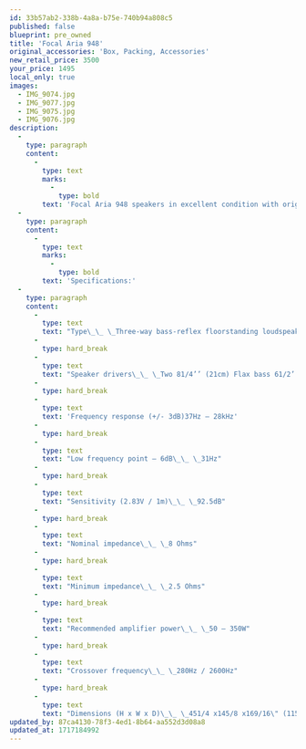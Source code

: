 ```yaml
---
id: 33b57ab2-338b-4a8a-b75e-740b94a808c5
published: false
blueprint: pre_owned
title: 'Focal Aria 948'
original_accessories: 'Box, Packing, Accessories'
new_retail_price: 3500
your_price: 1495
local_only: true
images:
  - IMG_9074.jpg
  - IMG_9077.jpg
  - IMG_9075.jpg
  - IMG_9076.jpg
description:
  -
    type: paragraph
    content:
      -
        type: text
        marks:
          -
            type: bold
        text: 'Focal Aria 948 speakers in excellent condition with original boxes and packing - walnut finish. Speakers sold as new for $3,500.00. '
  -
    type: paragraph
    content:
      -
        type: text
        marks:
          -
            type: bold
        text: 'Specifications:'
  -
    type: paragraph
    content:
      -
        type: text
        text: "Type\_\_ \_Three-way bass-reflex floorstanding loudspeaker"
      -
        type: hard_break
      -
        type: text
        text: "Speaker drivers\_\_ \_Two 81/4’’ (21cm) Flax bass 61/2’’ (16.5cm) Flax midrange 1’’ (25mm) Al/Mg TNF inverted dome tweeter"
      -
        type: hard_break
      -
        type: text
        text: 'Frequency response (+/- 3dB)37Hz – 28kHz'
      -
        type: hard_break
      -
        type: text
        text: "Low frequency point – 6dB\_\_ \_31Hz"
      -
        type: hard_break
      -
        type: text
        text: "Sensitivity (2.83V / 1m)\_\_ \_92.5dB"
      -
        type: hard_break
      -
        type: text
        text: "Nominal impedance\_\_ \_8 Ohms"
      -
        type: hard_break
      -
        type: text
        text: "Minimum impedance\_\_ \_2.5 Ohms"
      -
        type: hard_break
      -
        type: text
        text: "Recommended amplifier power\_\_ \_50 – 350W"
      -
        type: hard_break
      -
        type: text
        text: "Crossover frequency\_\_ \_280Hz / 2600Hz"
      -
        type: hard_break
      -
        type: text
        text: "Dimensions (H x W x D)\_\_ \_451/4 x145/8 x169/16\" (1150x371x420mm)"
updated_by: 87ca4130-78f3-4ed1-8b64-aa552d3d08a8
updated_at: 1717184992
---
```

